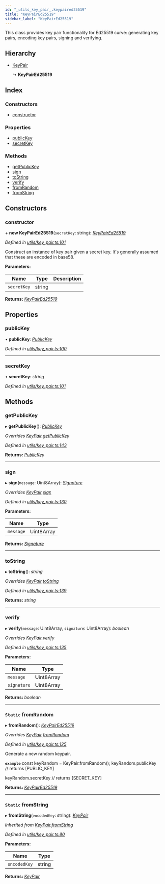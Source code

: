 ```yaml
---
id: "_utils_key_pair_.keypaired25519"
title: "KeyPairEd25519"
sidebar_label: "KeyPairEd25519"
---
```


This class provides key pair functionality for Ed25519 curve:
generating key pairs, encoding key pairs, signing and verifying.

## Hierarchy

* [KeyPair](_utils_key_pair_.keypair.md)

  ↳ **KeyPairEd25519**

## Index

### Constructors

* [constructor](_utils_key_pair_.keypaired25519.md#constructor)

### Properties

* [publicKey](_utils_key_pair_.keypaired25519.md#publickey)
* [secretKey](_utils_key_pair_.keypaired25519.md#secretkey)

### Methods

* [getPublicKey](_utils_key_pair_.keypaired25519.md#getpublickey)
* [sign](_utils_key_pair_.keypaired25519.md#sign)
* [toString](_utils_key_pair_.keypaired25519.md#tostring)
* [verify](_utils_key_pair_.keypaired25519.md#verify)
* [fromRandom](_utils_key_pair_.keypaired25519.md#static-fromrandom)
* [fromString](_utils_key_pair_.keypaired25519.md#static-fromstring)

## Constructors

###  constructor

\+ **new KeyPairEd25519**(`secretKey`: string): *[KeyPairEd25519](_utils_key_pair_.keypaired25519.md)*

*Defined in [utils/key_pair.ts:101](https://github.com/nearprotocol/nearlib/blob/b8cdef5/src.ts/utils/key_pair.ts#L101)*

Construct an instance of key pair given a secret key.
It's generally assumed that these are encoded in base58.

**Parameters:**

Name | Type | Description |
------ | ------ | ------ |
`secretKey` | string |   |

**Returns:** *[KeyPairEd25519](_utils_key_pair_.keypaired25519.md)*

## Properties

###  publicKey

• **publicKey**: *[PublicKey](_utils_key_pair_.publickey.md)*

*Defined in [utils/key_pair.ts:100](https://github.com/nearprotocol/nearlib/blob/b8cdef5/src.ts/utils/key_pair.ts#L100)*

___

###  secretKey

• **secretKey**: *string*

*Defined in [utils/key_pair.ts:101](https://github.com/nearprotocol/nearlib/blob/b8cdef5/src.ts/utils/key_pair.ts#L101)*

## Methods

###  getPublicKey

▸ **getPublicKey**(): *[PublicKey](_utils_key_pair_.publickey.md)*

*Overrides [KeyPair](_utils_key_pair_.keypair.md).[getPublicKey](_utils_key_pair_.keypair.md#abstract-getpublickey)*

*Defined in [utils/key_pair.ts:143](https://github.com/nearprotocol/nearlib/blob/b8cdef5/src.ts/utils/key_pair.ts#L143)*

**Returns:** *[PublicKey](_utils_key_pair_.publickey.md)*

___

###  sign

▸ **sign**(`message`: Uint8Array): *[Signature](../interfaces/_utils_key_pair_.signature.md)*

*Overrides [KeyPair](_utils_key_pair_.keypair.md).[sign](_utils_key_pair_.keypair.md#abstract-sign)*

*Defined in [utils/key_pair.ts:130](https://github.com/nearprotocol/nearlib/blob/b8cdef5/src.ts/utils/key_pair.ts#L130)*

**Parameters:**

Name | Type |
------ | ------ |
`message` | Uint8Array |

**Returns:** *[Signature](../interfaces/_utils_key_pair_.signature.md)*

___

###  toString

▸ **toString**(): *string*

*Overrides [KeyPair](_utils_key_pair_.keypair.md).[toString](_utils_key_pair_.keypair.md#abstract-tostring)*

*Defined in [utils/key_pair.ts:139](https://github.com/nearprotocol/nearlib/blob/b8cdef5/src.ts/utils/key_pair.ts#L139)*

**Returns:** *string*

___

###  verify

▸ **verify**(`message`: Uint8Array, `signature`: Uint8Array): *boolean*

*Overrides [KeyPair](_utils_key_pair_.keypair.md).[verify](_utils_key_pair_.keypair.md#abstract-verify)*

*Defined in [utils/key_pair.ts:135](https://github.com/nearprotocol/nearlib/blob/b8cdef5/src.ts/utils/key_pair.ts#L135)*

**Parameters:**

Name | Type |
------ | ------ |
`message` | Uint8Array |
`signature` | Uint8Array |

**Returns:** *boolean*

___

### `Static` fromRandom

▸ **fromRandom**(): *[KeyPairEd25519](_utils_key_pair_.keypaired25519.md)*

*Overrides [KeyPair](_utils_key_pair_.keypair.md).[fromRandom](_utils_key_pair_.keypair.md#static-fromrandom)*

*Defined in [utils/key_pair.ts:125](https://github.com/nearprotocol/nearlib/blob/b8cdef5/src.ts/utils/key_pair.ts#L125)*

Generate a new random keypair.

**`example`** 
const keyRandom = KeyPair.fromRandom();
keyRandom.publicKey
// returns [PUBLIC_KEY]

keyRandom.secretKey
// returns [SECRET_KEY]

**Returns:** *[KeyPairEd25519](_utils_key_pair_.keypaired25519.md)*

___

### `Static` fromString

▸ **fromString**(`encodedKey`: string): *[KeyPair](_utils_key_pair_.keypair.md)*

*Inherited from [KeyPair](_utils_key_pair_.keypair.md).[fromString](_utils_key_pair_.keypair.md#static-fromstring)*

*Defined in [utils/key_pair.ts:80](https://github.com/nearprotocol/nearlib/blob/b8cdef5/src.ts/utils/key_pair.ts#L80)*

**Parameters:**

Name | Type |
------ | ------ |
`encodedKey` | string |

**Returns:** *[KeyPair](_utils_key_pair_.keypair.md)*
